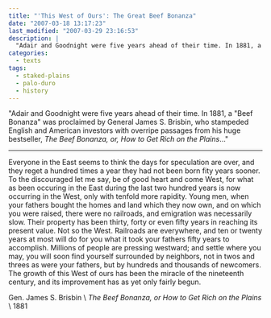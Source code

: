 ```yaml
---
title: "'This West of Ours': The Great Beef Bonanza"
date: "2007-03-18 13:17:23"
last_modified: "2007-03-29 23:16:53"
description: |
  "Adair and Goodnight were five years ahead of their time. In 1881, a "Beef Bonanza" was proclaimed by General James S. Brisbin, who stampeded English and American investors with overripe passages from his huge bestseller, _The Beef Bonanza, or, How to Get Rich on the Plains_..."
categories:
  - texts
tags:
  - staked-plains
  - palo-duro
  - history  
---
```

"Adair and Goodnight were five years ahead of their time. In 1881, a "Beef Bonanza" was proclaimed by General James S. Brisbin, who stampeded English and American investors with overripe passages from his huge bestseller, _The Beef Bonanza, or, How to Get Rich on the Plains_..."
***

Everyone in the East seems to think the days for speculation are over, and they reget a hundred times a year they had not been born fity years sooner. To the discouraged let me say, be of good heart and come West, for what as been occuring in the East during the last two hundred years is now occurring in the West, only with tenfold more rapidity. Young men, when your fathers bought the homes and land which they now own, and on which you were raised, there were no railroads, and emigration was necessarily slow. Their property has been thirty, forty or even fifty years in reaching its present value. Not so the West. Railroads are everywhere, and ten or twenty years at most will do for you what it took your fathers fifty years to accomplish. Millions of people are pressing westward; and settle where you may, you will soon find yourself surrounded by neighbors, not in twos and threes as were your fathers, but by hundreds and thousands of newcomers. The growth of this West of ours has been the miracle of the nineteenth century, and its improvement has as yet only fairly begun.

Gen. James S. Brisbin  \\
_The Beef Bonanza, or How to Get Rich on the Plains_  \\
1881
